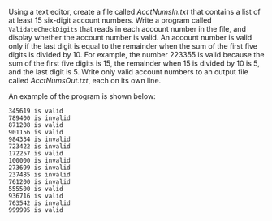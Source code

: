 Using a text editor, create a file called *AcctNumsIn.txt* that contains a list of at least 15 six-digit account numbers. Write a program called `ValidateCheckDigits` that reads in each account number in the file, and display whether the account number is valid. An account number is valid only if the last digit is equal to the remainder when the sum of the first five digits is divided by 10. For example, the number 223355 is valid because the sum of the first five digits is 15, the remainder when 15 is divided by 10 is 5, and the last digit is 5. Write only valid account numbers to an output file called *AcctNumsOut.txt*, each on its own line. 

An example of the program is shown below: 

```
345619 is valid
789400 is invalid
871208 is valid
901156 is valid
984334 is invalid
723422 is invalid
172257 is valid
100000 is invalid
273699 is invalid
237485 is invalid
761200 is invalid
555500 is valid
936716 is valid
763542 is invalid
999995 is valid
```